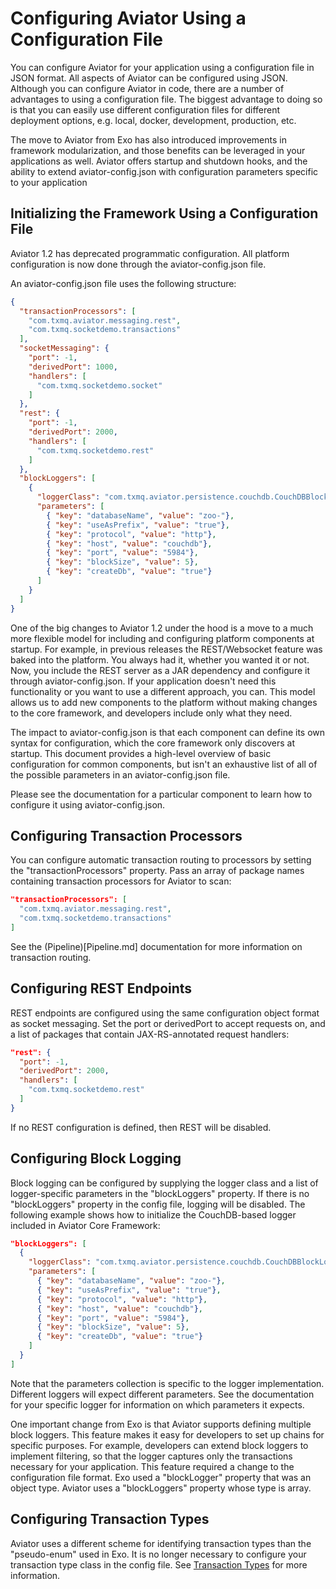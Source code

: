 Configuring Aviator Using a Configuration File
==========================================

You can configure Aviator for your application using a configuration file in JSON format.  All aspects of Aviator can be configured using JSON.  Although you can configure Aviator in code, there are a number of advantages to using a configuration file.  The biggest advantage to doing so is that you can easily use different configuration files for different deployment options, e.g. local, docker, development, production, etc.  

The move to Aviator from Exo has also introduced improvements in framework modularization, and those benefits can be leveraged in your applications as well.  Aviator offers startup and shutdown hooks, and the ability to extend aviator-config.json with configuration parameters specific to your application

## Initializing the Framework Using a Configuration File

Aviator 1.2 has deprecated programmatic configuration.  All platform configuration is now done through the aviator-config.json file.

An aviator-config.json file uses the following structure:
```json
{
  "transactionProcessors": [
    "com.txmq.aviator.messaging.rest",
    "com.txmq.socketdemo.transactions"
  ],
  "socketMessaging": {
    "port": -1,
    "derivedPort": 1000,
    "handlers": [
      "com.txmq.socketdemo.socket"
    ]
  },
  "rest": {
    "port": -1,
    "derivedPort": 2000,
    "handlers": [
      "com.txmq.socketdemo.rest"
    ]
  },
  "blockLoggers": [
    {
      "loggerClass": "com.txmq.aviator.persistence.couchdb.CouchDBBlockLogger",
      "parameters": [
        { "key": "databaseName", "value": "zoo-"},
        { "key": "useAsPrefix", "value": "true"},
        { "key": "protocol", "value": "http"},
        { "key": "host", "value": "couchdb"},
        { "key": "port", "value": "5984"},
        { "key": "blockSize", "value": 5},
        { "key": "createDb", "value": "true"}
      ]
    }
  ]
}
```

One of the big changes to Aviator 1.2 under the hood is a move to a much more flexible model for including and configuring platform components at startup.  For example, in previous releases the REST/Websocket feature was baked into the platform.  You always had it, whether you wanted it or not.  Now, you include the REST server as a JAR dependency and configure it through aviator-config.json.  If your application doesn't need this functionality or you want to use a different approach, you can.  This model allows us to add new components to the platform without making changes to the core framework, and developers include only what they need.

The impact to aviator-config.json is that each component can define its own syntax for configuration, which the core framework only discovers at startup.  This document provides a high-level overview of basic configuration for common components, but isn't an exhaustive list of all of the possible parameters in an aviator-config.json file.

Please see the documentation for a particular component to learn how to configure it using aviator-config.json.

## Configuring Transaction Processors
You can configure automatic transaction routing to processors by setting the "transactionProcessors" property.  Pass an array of package names containing transaction processors for Aviator to scan:
```json
"transactionProcessors": [
  "com.txmq.aviator.messaging.rest",
  "com.txmq.socketdemo.transactions"
]
```

See the (Pipeline)[Pipeline.md] documentation for more information on transaction routing.

## Configuring REST Endpoints
REST endpoints are configured using the same configuration object format as socket messaging.  Set the port or derivedPort to accept requests on, and a list of packages that contain JAX-RS-annotated request handlers:
```json
"rest": {
  "port": -1,
  "derivedPort": 2000,
  "handlers": [
    "com.txmq.socketdemo.rest"
  ]
}
```
If no REST configuration is defined, then REST will be disabled.

## Configuring Block Logging
Block logging can be configured by supplying the logger class and a list of logger-specific parameters in the "blockLoggers" property.  If there is no "blockLoggers" property in the config file, logging will be disabled.  The following example shows how to initialize the CouchDB-based logger included in Aviator Core Framework:

```json
"blockLoggers": [
  {
    "loggerClass": "com.txmq.aviator.persistence.couchdb.CouchDBBlockLogger",
    "parameters": [
      { "key": "databaseName", "value": "zoo-"},
      { "key": "useAsPrefix", "value": "true"},
      { "key": "protocol", "value": "http"},
      { "key": "host", "value": "couchdb"},
      { "key": "port", "value": "5984"},
      { "key": "blockSize", "value": 5},
      { "key": "createDb", "value": "true"}
    ]
  }
]
```
Note that the parameters collection is specific to the logger implementation.  Different loggers will expect different parameters.  See the documentation for your specific logger for information on which parameters it expects.

One important change from Exo is that Aviator supports defining multiple block loggers.  This feature makes it easy for developers to set up chains for specific purposes.  For example, developers can extend block loggers to implement filtering, so that the logger captures only the transactions necessary for your application.  This feature required a change to the configuration file format.  Exo used a "blockLogger" property that was an object type.  Aviator uses a "blockLoggers" property whose type is array.

## Configuring Transaction Types
Aviator uses a different scheme for identifying transaction types than the "pseudo-enum" used in Exo.  It is no longer necessary to configure your transaction type class in the config file.  See [Transaction Types](TransactionTypes.md) for more information.

